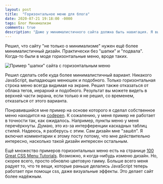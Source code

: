 ```yaml
---
layout: post
title:  "Горизонтальное меню для блога"
date: 2020-07-21 19:18:00 -0000
tags: Блог Минимализм
comments: true
description: "Даже у минималистичного сайта должна быть навигация. Я выбрал горизонтальную плашку в верхней части экрана. Этот пост про один из способов устанвоить этот элемент дизайна."
---
```


Решил, что сайту "не только о минимализме" нужен ещё более минималистичный дизайн. Практически без "шапки" и "подвала". Когда-то были в моде горизонтальные меню, вроде таких. 

![Пример "шапки" сайта с горизонтальным меню](https://res.cloudinary.com/dlqc5rp9l/image/upload/v1595319706/blog/designing-digg-header_veb4yd.png)

Решил сделать себе куда более минималистичный вариант. Никакого JavaScript, выпадающих менюшек и подобного. Только горизонтальная строка меню всегда видимая на экране. Решил также отказаться от облака тегов, иерархий и подобного. Результат вы можете видеть в верхней части экрана, если только я не решил, со временем, отказаться от этого варианта.

Понравившийся мне пример на основе которого я сделал собственное меню находится на [codepen](https://codepen.io/artyom-ivanov/pen/awyyzv). К сожалению, у меня пример не работает в точности так, как ожидалось. Например, пункты меню у меня перечёркнуты. Думаю, это из-за интерференции каскадных таблиц стилей. Надеюсь, я разберусь с этим. Сам дизайн мне "зашёл". Я включил комментарии к этому посту потому, что мне действительно интересно, насколько такой дизайн интересен остальным.

Ещё множество примеров горизонтальных меню есть на странице [100 Great CSS Menu Tutorials](https://www.jotform.com/blog/100-great-css-menu-tutorials/). Возможно, я когда-нибудь изменю дизайн. Но, скорее всего, просто обновлю цветовую гамму. Больше всего меня радует то, что те вещи, которые раньше делались JavaScript теперь работает при помощи css, даже визуальные эффекты. Это делает сайт более надёжным. 